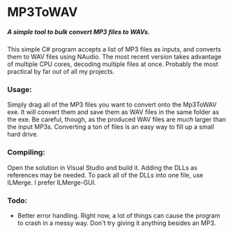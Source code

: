 # MP3ToWAV
##### A simple tool to bulk convert MP3 files to WAVs.

This simple C# program accepts a list of MP3 files as inputs, and converts them to WAV files using NAudio. The most recent version takes advantage of multiple CPU cores, decoding multiple files at once. Probably the most practical by far out of all my projects.

### Usage:
Simply drag all of the MP3 files you want to convert onto the Mp3ToWAV exe. It will convert them and save them as WAV files in the same folder as the exe. Be careful, though, as the produced WAV files are *much* larger than the input MP3s. Converting a ton of files is an easy way to fill up a small hard drive.

### Compiling:
Open the solution in Visual Studio and build it. Adding the DLLs as references may be needed. To pack all of the DLLs into one file, use ILMerge. I prefer ILMerge-GUI.

### Todo:
* Better error handling. Right now, a lot of things can cause the program to crash in a messy way. Don't try giving it anything besides an MP3.
